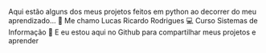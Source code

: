 Aqui estão alguns dos meus projetos feitos em python ao decorrer 
do meu aprendizado...
👋 Me chamo Lucas Ricardo Rodrigues
💻 Curso Sistemas de Informação 
🤖 E eu estou aqui no Github para compartilhar meus projetos e aprender
